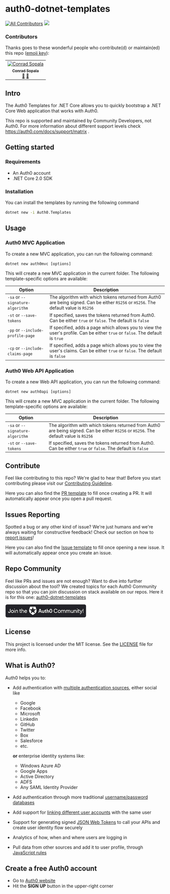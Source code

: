 # auth0-dotnet-templates
[![All Contributors](https://img.shields.io/badge/all_contributors-1-orange.svg?style=flat-square)](#contributors)
<img src="https://img.shields.io/badge/community-driven-brightgreen.svg"/> <br>

### Contributors

Thanks goes to these wonderful people who contribute(d) or maintain(ed) this repo ([emoji key](https://allcontributors.org/docs/en/emoji-key)):

<!-- ALL-CONTRIBUTORS-LIST:START - Do not remove or modify this section -->
<!-- prettier-ignore -->
<table>
  <tr>
    <td align="center"><a href="https://twitter.com/beardaway"><img src="https://avatars3.githubusercontent.com/u/11062800?v=4" width="100px;" alt="Conrad Sopala"/><br /><sub><b>Conrad Sopala</b></sub></a><br /><a href="#review-beardaway" title="Reviewed Pull Requests">👀</a> <a href="#maintenance-beardaway" title="Maintenance">🚧</a></td>
  </tr>
</table>

<!-- ALL-CONTRIBUTORS-LIST:END -->

## Intro

The Auth0 Templates for .NET Core allows you to quickly bootstrap a .NET Core Web application that works with Auth0.

This repo is supported and maintained by Community Developers, not Auth0. For more information about different support levels check https://auth0.com/docs/support/matrix .

## Getting started

### Requirements

* An Auth0 account
* .NET Core 2.0 SDK

### Installation

You can install the templates by running the following command

```bash
dotnet new -i Auth0.Templates
```

## Usage

### Auth0 MVC Application

To create a new MVC application, you can run the following command:

```
dotnet new auth0mvc [options]
```

This will create a new MVC application in the current folder. The following template-specific options are available:

Option | Description |
---------|----------
`-sa` or `--signature-algorithm` | The algorithm with which tokens returned from Auth0 are being signed. Can be either `RS256` or `HS256`. The default value is `RS256`
`-st` or `--save-tokens` | If specified, saves the tokens returned from Auth0. Can be either `true` or `false`. The default is `false`
`-pp` or `--include-profile-page` | If specified, adds a page which allows you to view the user's profile. Can be either `true` or `false`. The default is `true`
`-cp` or `--include-claims-page` | If specified, adds a page which allows you to view the user's claims. Can be either `true` or `false`. The default is `false`

### Auth0 Web API Application

To create a new Web API application, you can run the following command:

```
dotnet new auth0api [options]
```

This will create a new MVC application in the current folder. The following template-specific options are available:

Option | Description |
---------|----------
`-sa` or `--signature-algorithm` | The algorithm with which tokens returned from Auth0 are being signed. Can be either `RS256` or `HS256`. The default value is `RS256`
`-st` or `--save-tokens` | If specified, saves the tokens returned from Auth0. Can be either `true` or `false`. The default is `false`

## Contribute

Feel like contributing to this repo? We're glad to hear that! Before you start contributing please visit our [Contributing Guideline](https://github.com/auth0-community/getting-started/blob/master/CONTRIBUTION.md).

Here you can also find the [PR template](https://github.com/auth0-community/auth0-dotnet-templates/blob/master/PULL_REQUEST_TEMPLATE.md) to fill once creating a PR. It will automatically appear once you open a pull request.

## Issues Reporting

Spotted a bug or any other kind of issue? We're just humans and we're always waiting for constructive feedback! Check our section on how to [report issues](https://github.com/auth0-community/getting-started/blob/master/CONTRIBUTION.md#issues)!

Here you can also find the [Issue template](https://github.com/auth0-community/auth0-dotnet-templates/blob/master/ISSUE_TEMPLATE.md) to fill once opening a new issue. It will automatically appear once you create an issue.

## Repo Community

Feel like PRs and issues are not enough? Want to dive into further discussion about the tool? We created topics for each Auth0 Community repo so that you can join discussion on stack available on our repos. Here it is for this one: [auth0-dotnet-templates](https://community.auth0.com/t/auth0-community-oss-auth0-dotnet-templates/15987)

<a href="https://community.auth0.com/">
<img src="/assets/join_auth0_community_badge.png"/>
</a>

## License

This project is licensed under the MIT license. See the [LICENSE](https://github.com/auth0-community/auth0-dotnet-templates/blob/master/LICENSE) file for more info.

## What is Auth0?

Auth0 helps you to:

* Add authentication with [multiple authentication sources](https://docs.auth0.com/identityproviders), either social like
  * Google
  * Facebook
  * Microsoft
  * Linkedin
  * GitHub
  * Twitter
  * Box
  * Salesforce
  * etc.

  **or** enterprise identity systems like:
  * Windows Azure AD
  * Google Apps
  * Active Directory
  * ADFS
  * Any SAML Identity Provider

* Add authentication through more traditional [username/password databases](https://docs.auth0.com/mysql-connection-tutorial)
* Add support for [linking different user accounts](https://docs.auth0.com/link-accounts) with the same user
* Support for generating signed [JSON Web Tokens](https://docs.auth0.com/jwt) to call your APIs and create user identity flow securely
* Analytics of how, when and where users are logging in
* Pull data from other sources and add it to user profile, through [JavaScript rules](https://docs.auth0.com/rules)

## Create a free Auth0 account

* Go to [Auth0 website](https://auth0.com/signup)
* Hit the **SIGN UP** button in the upper-right corner
